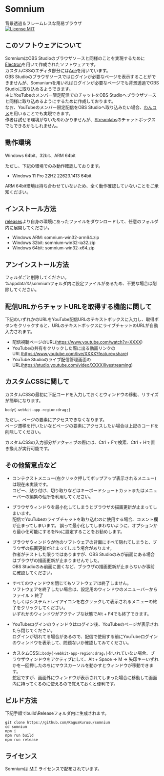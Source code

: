 # Somnium
背景透過＆フレームレスな簡易ブラウザ  
[![License MIT](https://img.shields.io/badge/license-MIT-blue.svg)](https://github.com/KaguaKurusu/somnium/blob/master/LICENSE)

## このソフトウェアについて
SomniumはOBS Studioのブラウザソースと同様のことを実現するために[Electron](https://www.electronjs.org/)を用いて作成されたソフトウェアです。  
カスタムCSSのエディタ部分には[Ace](https://ace.c9.io/)を用いています。  
OBS Studioのブラウザソースではログインが必要なページを表示することができませんが、Somuniumを用いればログインが必要なページでも背景透過でOBS Studioに取り込めるようできます。  
主にYouTubeのメンバー限定配信でのチャットをOBS Studioへブラウザソースと同様に取り込めるようにするために作成しております。  
なお、YouTubeのメンバー限定配信をOBS Studioへ取り込みたい場合、[わんコメ](https://onecomme.com)を用いることでも実現できます。  
作者は試せる環境がないためわかりませんが、[Streamlabs](https://streamlabs.com/j)のチャットボックスでもできるかもしれません。  

## 動作環境
Windows 64bit、32bit、ARM 64bit

ただし、下記の環境でのみ動作確認しております。
* Windows 11 Pro 22H2 22623.1413 64bit

ARM 64bit環境は持ち合わせていないため、全く動作確認していないことをご承知ください。

## インストール方法
[releases](https://github.com/KaguaKurusu/somnium/releases)より自身の環境にあったファイルをダウンロードして、任意のフォルダ内に展開してください。  
* Windows ARM: somnium-win32-arm64.zip
* Windows 32bit: somnium-win32-ia32.zip
* Windows 64bit: somnium-win32-x64.zip

## アンインストール方法
フォルダごと削除してください。  
%appdata%\somniumフォルダ内に設定ファイルがあるため、不要な場合は削除してください。

## 配信URLからチャットURLを取得する機能に関して
下記のいずれかのURLをYouTube配信URLのテキストボックスに入力し、取得ボタンをクリックすると、URLのテキストボックスにライブチャットのURLが自動入力されます。
* 配信視聴ページのURL(https://www.youtube.com/watch?v=XXXX)  
* YouTubeの共有をクリックした際に出る動画リンクのURL(https://www.youtube.com/live/XXXX?feature=share)  
* YouTube Studioのライブ配信管理画面のURL(https://studio.youtube.com/video/XXXX/livestreaming)

## カスタムCSSに関して
カスタムCSSの最初に下記コードを入力しておくとウィンドウの移動、リサイズが簡単になります。
```
body{-webkit-app-region:drag;}
```
ただし、ページの要素にアクセスできなくなります。  
ページ遷移を行いたいなどページの要素にアクセスしたい場合は上記のコードを削除してください。

カスタムCSSの入力部分がアクティブの際には、Ctrl + Fで検索、Ctrl + Hで置き換えが実行可能です。

## その他留意点など
* コンテクストメニュー(右クリック押してポップアップ表示されるメニュー)は現在未実装です。  
コピー、貼り付け、切り取りなどはキーボードショートカットまたはメニューバーの編集の個所を利用してください。

* ブラウザウィンドウを最小化してしまうとブラウザの描画更新が止まってしまいます。  
配信でYouTubeのライブチャットを取り込むのに使用する場合、コメント欄が止まってしまいます。
誤って最小化してしまわないように、オプションから最小化可能にするをNoに設定することをお勧めします。  

* ブラウザウィンドウが他のソフトウェアの背面にすべて隠れてしまうと、ブラウザの描画更新が止まってしまう場合があります。  
作者がテストした限りではありますが、OBS Studioのみが前面にある場合はブラウザの描画更新が止まりませんでした。  
OBS Studioのみ前面に置くなど、ブラウザの描画更新が止まらないか事前に確認してください。  

* すべてのウィンドウを閉じてもソフトウェアは終了しません。  
ソフトウェアを終了したい場合は、設定用のウィンドウのメニューバーからファイル > 終了  
もしくはシステムトレイアイコンを右クリックして表示されるメニューの終了をクリックしてください。  
いずれかのウィンドウがアクティブな状態でAlt + F4でも終了できます。

* YouTubeログインのウィンドウはログイン後、YouTubeのページが表示されたら閉じてください。  
ログインが切れてる場合があるので、配信で使用する前にYouTubeログインのウィンドウを表示して、問題ないか確認してみてください。

* カスタムCSSに`body{-webkit-app-region:drag;}`をいれていない場合、ブラウザウィンドウをアクティブにして、Alt + Space → M → 矢印キーいずれかを一回押したのちにマウスカーソルを動かすとウィンドウが移動できます。  
蛇足ですが、画面外にウィンドウが表示されてしまった場合に移動して画面内に持ってくるのに使えるので覚えておくと便利です。

## ビルド方法
下記手順でbuild\Releaseフォルダ内に生成されます。
```
git clone https://github.com/KaguaKurusu/somnium
cd somnium
npm i
npm run build
npm run release
```

## ライセンス
Somniumは
[MIT](https://github.com/KaguaKurusu/adiutory/blob/master/LICENSE)
ライセンスで配布されています。  